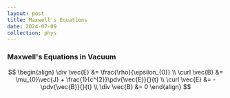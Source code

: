```yaml
---
layout: post
title: Maxwell's Equations
date: 2024-07-09
collection: phys
---
```

### Maxwell's Equations in Vacuum 

$$
\begin{align}
\div \vec{E} &= \frac{\rho}{\epsilon_{0}} \\
\curl \vec{B} &= \mu_{0}\vec{J} + \frac{1}{c^{2}}\pdv{\vec{E}}{}{t} \\
\curl \vec{E} &= -\pdv{\vec{B}}{}{t} \\
\div \vec{B} &= 0 
\end{align}
$$

###
<!-- ### A History of Electromagnetism -->

